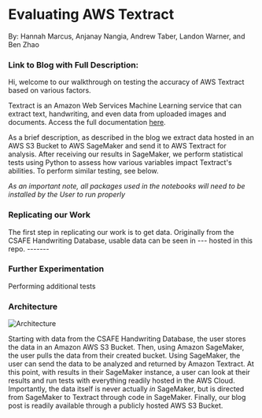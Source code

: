 # Evaluating AWS Textract
By: Hannah Marcus, Anjanay Nangia, Andrew Taber, Landon Warner, and Ben Zhao
### Link to Blog with Full Description:

Hi, welcome to our walkthrough on testing the accuracy of AWS Textract based on various factors.

Textract is an Amazon Web Services Machine Learning service that can extract text, handwriting, and even data from uploaded images and documents. Access the full documentation [here](https://docs.aws.amazon.com/textract/).

As a brief description, as described in the blog we extract data hosted in an AWS S3 Bucket to AWS SageMaker and send it to AWS Textract for analysis. After receiving our results in SageMaker, we perform statistical tests using Python to assess how various variables impact Textract's abilities. To perform similar testing, see below. 

*As an important note, all packages used in the notebooks will need to be installed by the User to run properly*

### Replicating our Work

The first step in replicating our work is to get data. Originally from the CSAFE Handwriting Database, usable data can be seen in --- hosted in this repo. ------- 

### Further Experimentation

Performing additional tests 

### Architecture
![Architecture](https://user-images.githubusercontent.com/47041711/142965873-49103998-3665-4095-b865-aab90de4dfe8.png)

Starting with data from the CSAFE Handwriting Database, the user stores the data in an Amazon AWS S3 Bucket. Then, using Amazon SageMaker, the user pulls the data from their created bucket. Using SageMaker, the user can send the data to be analyzed and returned by Amazon Textract. At this point, with results in their SageMaker instance, a user can look at their results and run tests with everything readily hosted in the AWS Cloud. Importantly, the data itself is never actually *in* SageMaker, but is directed from SageMaker to Textract through code in SageMaker. Finally, our blog post is readily available through a publicly hosted AWS S3 Bucket.



